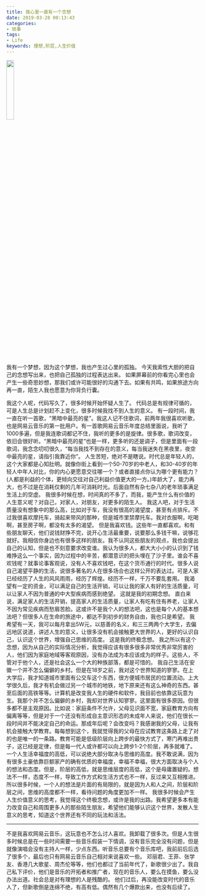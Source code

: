 ```yaml
---
title: 我心里一直有一个念想
date: 2019-03-28 00:13:43
categories:
- 琐事
tags:
- Life
keywords: 理想,阶层,人生价值
---
```


<img src="https://cdn.jsdelivr.net/gh/yigegongjiang/image_space@main/blog_img/202305300015989.gif" width="20%">

我有一个梦想，因为这个梦想，我也产生过心里的孤独。
今天我索性大胆的把自己的念想写出来，也把自己孤独的过程表达出来。
如果屏幕前的你看完心里也会产生一些奇思妙想，那我们或许可能很好的沟通下去。如果有共鸣，如果旅途方向再一直，陌生人我也愿意为你背负行囊。

<!--more -->

我这个人呢，代码写久了，很多时候开始怀疑人生了。
代码总是有规律可循的，可是人生总是计划赶不上变化，很多时候我找不到人生的意义。
有一段时间，我一直在听一首歌，“黑暗中最亮的星”。我这人记不住歌词，前两年我很喜欢听歌，也是网易云音乐的第一批用户。有一首歌网易云音乐年度总结里面说，我听了1000多遍，但是我连歌词都记不住，我听的更多的是旋律。很多歌，歌词改变，依旧会很好听。“黑暗中最亮的星”也是一样，更多听的还是调子，但是里面有一段歌词，我念念叨叨很久，“每当我找不到存在的意义，每当我迷失在黑夜里，夜空中最亮的星，请指引我靠近你”。
人生苦短，绝对不是瞎说。时代总是年轻人的，这个大家都是心知肚明。就像你街上看到一个50-70岁的中老人，和30-40岁的年轻人中年人对比，你的内心更愿意交往哪一个？或者直接点你认为哪个更有能力？(人都是利益的个体，更倾向交往对自己利益价值更大的一方。)年龄大了，能力再大，也不过是在消耗仅剩的几年可消耗时光。后面自然有杂七杂八的老年琐事满足生活上的空虚。
我很多时候在想，时间真的不多了，而我，能产生什么有价值的人生意义呢？对自己，对家人，对朋友，对更多的陌生人。
我这人吧，对于生活质量没有想象中的那么高，比如对于车，我没有很高的渴望度，甚至有点排斥。不过我很喜欢摩托车，骑起来带风的那种，但是城市里禁摩托车。我对衣服啊，吃喝啊，甚至房子啊，都没有太多的渴望。
但是我喜欢钱。这些年一直都喜欢。和有些朋友聊天，他们说钱财挣不完，说开心生活最重要，说要那么多钱干嘛，说够花就好。我相信你身边也有很多这样的朋友。我不认同这些朋友的观点，我也会提出自己的认知，但是也不刻意要求改变谁。我认为很多人，都大大小小的认识到了钱难挣这么一个事实，因为过程中的辛苦，都潜意识的把头埋在了沙子里。谁会不喜欢钱呢？就事论事客观说，没有人不喜欢钱吧，在这个货币通行的时代。很多人说自己渴望平静的生活，说很多著名的人在很多场合也这样公开的表达过。可是人家已经经历了人生的风风雨雨，经历了辉煌。经历不一样，千万不要乱套用。
我渴望有一定的资金，可以满足自己的生活开销，可以让我的家人有好的生活质量，可以让家人不因为普通的中大型疾病而感到绝望。
这就是我的初期念想。
直白来说，满足家人的生活开销，提高家人的生活质量，让家人有吃有住有养老，让家人不因为常见疾病而愁眉苦脸。这或许不是我个人的想法吧，这也是每个人的基本想法吧？但很多人在生命的旅途中，都达不到初步的财务自由，我也只是希望。
我希望有一天，我可以每月拿出5W元，以慈善的名义，和三三两两个大学生，去偏远地区说道，讲述人生的意义，让很多没有机会接触更大世界的人，更好的认识自己，认识这个世界，增强自己思维的高度。
这是我的终极念想。
我之所以有这个念想，因为从自己的实际情况分析，我觉得应该有很多很多非常优秀非常厉害的人，他们因为家庭地域等客观原因，没有办法成为本应该成为的样子。这些人，不管对于他个人，还是社会这么一个大的种族部落，都是可惜的。
我自己生活在安徽一个并不怎么偏僻的乡村。但是在18岁之前，我对这个世界知道的寥寥。在上大学后，我才知道城市里面有公交车这个东西，很方便城市居民的位置流动。上大学很久后，我才有机会做过另一个城市的地铁，地下原来还有这么神奇的东西。甚至后面的高铁等等。计算机是改变我人生的硬件和软件，我目前也依靠这玩意为生。我那个并不怎么偏僻的乡村，我却对世界认知寥寥。这里面有很多原因。但很多都不是主观原因。比如说：家庭条件不允许，父母见识面不宽，家庭教育方向有偏离等等，但是对于一个还没有形成自主意识形态的未成年人来说，他们在很长一段时间并不能决定自己的命运。那成年后呢？会改变吗？我感谢我的父母，让我有机会接触大学教育。每每想到这个，我就觉得我的父母在应试教育这条路上走了对的也是唯一的一条路。教育可能是低级阶层向上跨步的最快方式了，寒门再难出贵子，这已经是定律，但是每一代人或许都可以向上跨步1-2个阶层，再多就难了。
一个人生活幸福度的高低，可以说绝大部分取决与思维的高度。我不敢说满，因为有很多土豪依靠巨额家产的确有优质的幸福度，幸福不幸福，很大方面取决与个人的想法和态度。但是，阶层的高低，就是思维层度的高低，这个是毋庸置疑的。想法不一样，态度不一样，导致工作方式和生活方式也不一样，反过来又互相推进。所以很多时候，一个人的想法是片面的有局限的，就是因为人和人之间，阶层和阶层之间，思维的高度都不一样，看待问题的角度更加不一样。
我很多时候会产生人生价值意义的思考，我觉得这个终极念想，或许是我的出路。我希望更多本有能力改变自己和周围更多人的那些陌生朋友，希望他们能够认识这个世界，发散人生意义的思考，知道这个世界还有不同的玩法和活法。
___
不是我喜欢网易云音乐，这玩意也不怎么讨人喜欢。我卸载了很多次。但是人生很多时候总是在一些时间需要一些音乐假装一下情调，没有音乐完全没有问题，但是就像演唱会没有主持人一样，少点东西。听音乐总要有个音乐库吧，我前前后后选了很多个，最后也只有网易云音乐自己相对来说喜欢一些。
邓丽君、王菲、张学友、香港几大歌星、周杰伦等等，他们也都过了当前年代了，新歌很少出了。我自己私下评价，他们是音乐的开拓者和推广者，现在的音乐人，要么在摸鱼，要么没办法出道。社会总是对有理想的人是残酷的。
他们过后，再没能改变时代的音乐人了，但新歌倒是连绵不绝，有高有低。偶然有几个爆款出来，也没有后续了。